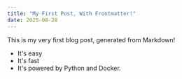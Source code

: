 ```yaml
---
title: "My First Post, With Frontmatter!"
date: 2025-08-28
---
```

This is my very first blog post, generated from Markdown!

- It's easy
- It's fast
- It's powered by Python and Docker.

